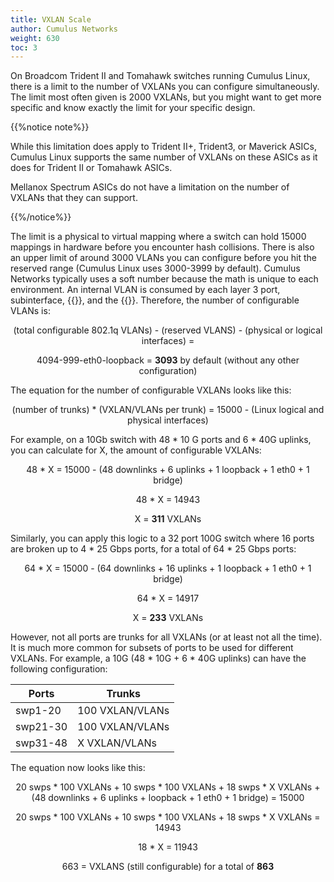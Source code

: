 ```yaml
---
title: VXLAN Scale
author: Cumulus Networks
weight: 630
toc: 3
---
```

On Broadcom Trident II and Tomahawk switches running Cumulus Linux, there is a limit to the number of VXLANs you can configure simultaneously. The limit most often given is 2000 VXLANs, but you might want to get more specific and know exactly the limit for your specific design.

{{%notice note%}}

While this limitation does apply to Trident II+, Trident3, or Maverick ASICs, Cumulus Linux supports the same number of VXLANs on these ASICs as it does for Trident II or Tomahawk ASICs.

Mellanox Spectrum ASICs do not have a limitation on the number of VXLANs that they can support.

{{%/notice%}}

The limit is a physical to virtual mapping where a switch can hold 15000 mappings in hardware before you encounter hash collisions. There is also an upper limit of around 3000 VLANs you can configure before you hit the reserved range (Cumulus Linux uses 3000-3999 by default). Cumulus Networks typically uses a soft number because the math is unique to each environment. An internal VLAN is consumed by each layer 3 port, subinterface, {{<link url="Traditional-Bridge-Mode" text="traditional bridge">}}, and the {{<link url="VLAN-aware-Bridge-Mode" text="VLAN-aware bridge">}}. Therefore, the number of configurable VLANs is:

<p style="text-align: center;">(total configurable 802.1q VLANs) - (reserved VLANS) - (physical or logical interfaces) = </p>
<p style="text-align: center;">4094-999-eth0-loopback = <b>3093</b> by default (without any other
configuration)</p>

The equation for the number of configurable VXLANs looks like this:

<p style="text-align: center;">(number of trunks) * (VXLAN/VLANs per trunk) = 15000 - (Linux logical and physical interfaces)<p>

For example, on a 10Gb switch with 48 * 10 G ports and 6 * 40G uplinks, you can calculate for X, the amount of configurable VXLANs:

<p style="text-align: center;">48 * X = 15000 - (48 downlinks + 6 uplinks + 1 loopback + 1 eth0 + 1 bridge)</p>
<p style="text-align: center;">48 * X = 14943</p>
<p style="text-align: center;">X = <b>311</b> VXLANs</p>

Similarly, you can apply this logic to a 32 port 100G switch where 16 ports are broken up to 4 \* 25 Gbps ports, for a total of 64 \* 25 Gbps ports:

<p style="text-align: center;">64 * X = 15000 - (64 downlinks + 16 uplinks + 1 loopback + 1 eth0 + 1 bridge)</p>
<p style="text-align: center;">64 * X = 14917</p>
<p style="text-align: center;">X = <b>233</b> VXLANs</p>

However, not all ports are trunks for all VXLANs (or at least not all the time). It is much more common for subsets of ports to be used for different VXLANs. For example, a 10G (48 \* 10G + 6 \* 40G uplinks) can have the following configuration:

| Ports    | Trunks          |
| -------- | --------------- |
| swp1-20  | 100 VXLAN/VLANs |
| swp21-30 | 100 VXLAN/VLANs |
| swp31-48 | X VXLAN/VLANs   |

The equation now looks like this:

<p style="text-align: center;">20 swps * 100 VXLANs + 10 swps * 100 VXLANs + 18 swps * X VXLANs +  (48 downlinks + 6 uplinks + loopback + 1 eth0 + 1 bridge) = 15000</p>
<p style="text-align: center;">20 swps * 100 VXLANs + 10 swps * 100 VXLANs + 18 swps * X VXLANs = 14943</p>
<p style="text-align: center;">18 * X = 11943</p>
<p style="text-align: center;">663 = VXLANS (still configurable) for a total of <b>863</b></p>
